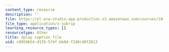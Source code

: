 ```yaml
---
content_type: resource
description: ''
file: https://ol-ocw-studio-app-production.s3.amazonaws.com/courses/18-01sc-single-variable-calculus-fall-2010/c8959b54d17b574fbb0df248cd8f2813_QKXAd2PhZGY.vtt
file_type: application/x-subrip
learning_resource_types: []
resourcetype: Other
title: 3play caption file
uid: c8959b54-d17b-574f-bb0d-f248cd8f2813
---
```

